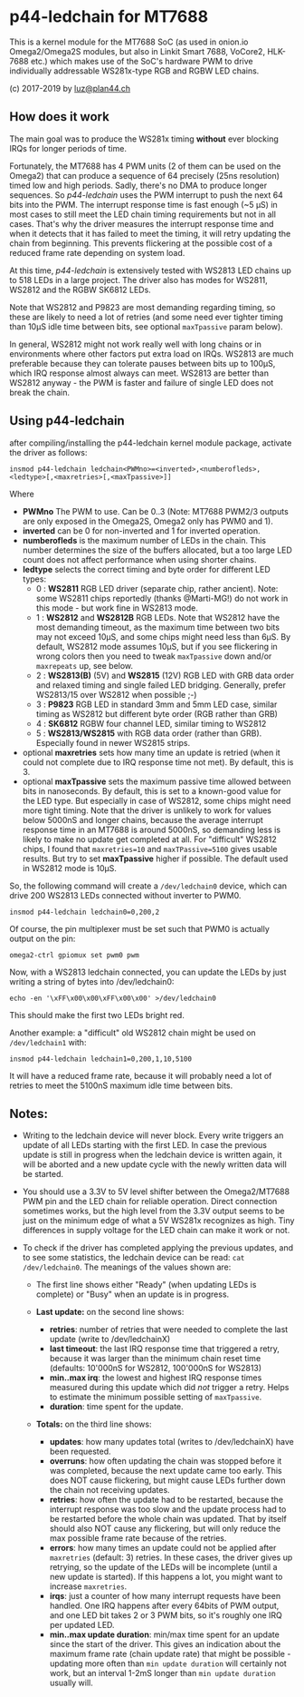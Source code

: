 p44-ledchain for MT7688
=======================

This is a kernel module for the MT7688 SoC (as used in onion.io Omega2/Omega2S modules, but also in Linkit Smart 7688, VoCore2, HLK-7688 etc.) which makes use of the SoC's hardware PWM to drive individually addressable WS281x-type RGB and RGBW LED chains.

(c) 2017-2019 by luz@plan44.ch

## How does it work

The main goal was to produce the WS281x timing **without** ever blocking IRQs for longer periods of time.

Fortunately, the MT7688 has 4 PWM units (2 of them can be used on the Omega2) that can produce a sequence of 64 precisely (25ns resolution) timed low and high periods. Sadly, there's no DMA to produce longer sequences. So *p44-ledchain* uses the PWM interrupt to push the next 64 bits into the PWM. The interrupt response time is fast enough (~5 µS) in most cases to still meet the LED chain timing requirements but not in all cases. That's why the driver measures the interrupt response time and when it detects that it has failed to meet the timing, it will retry updating the chain from beginning. This prevents flickering at the possible cost of a reduced frame rate depending on system load.

At this time, *p44-ledchain* is extensively tested with WS2813 LED chains up to 518 LEDs in a large project. The driver also has modes for WS2811, WS2812 and the RGBW SK6812 LEDs.

Note that WS2812 and P9823 are most demanding regarding timing, so these are likely to need a lot of retries (and some need ever tighter timing than 10µS idle time between bits, see optional `maxTpassive` param below).

In general, WS2812 might not work really well with long chains or in environments where other factors put extra load on IRQs. WS2813 are much preferable because they can tolerate pauses between bits up to 100µS, which IRQ response almost always can meet. WS2813 are better than WS2812 anyway - the PWM is faster and failure of single LED does not break the chain.


## Using p44-ledchain

after compiling/installing the p44-ledchain kernel module package, activate the driver as follows:

    insmod p44-ledchain ledchain<PWMno>=<inverted>,<numberofleds>,<ledtype>[,<maxretries>[,<maxTpassive>]]

Where

- **PWMno** The PWM to use. Can be 0..3 (Note: MT7688 PWM2/3 outputs are only exposed in the Omega2S, Omega2 only has PWM0 and 1).
- **inverted** can be 0 for non-inverted and 1 for inverted operation.
- **numberofleds** is the maximum number of LEDs in the chain. This number determines the size of the buffers allocated, but a too large LED count does not affect performance when using shorter chains.
- **ledtype** selects the correct timing and byte order for different LED types:
  - 0 : **WS2811** RGB LED driver (separate chip, rather ancient). Note: some WS2811 chips reportedly (thanks @Marti-MG!) do not work in this mode - but work fine in WS2813 mode.
  - 1 : **WS2812** and **WS2812B** RGB LEDs. Note that WS2812 have the most demanding timeout, as the maximum time between two bits may not exceed 10µS, and some chips might need less than 6µS. By default, WS2812 mode assumes 10µS, but if you see flickering in wrong colors then you need to tweak `maxTpassive` down and/or `maxrepeats` up, see below.
  - 2 : **WS2813(B)** (5V) and **WS2815** (12V) RGB LED with GRB data order and relaxed timing and single failed LED bridging. Generally, prefer WS2813/15 over WS2812 when possible ;-)
  - 3 : **P9823** RGB LED in standard 3mm and 5mm LED case, similar timing as WS2812 but different byte order (RGB rather than GRB)
  - 4 : **SK6812** RGBW four channel LED, similar timing to WS2812
  - 5 : **WS2813/WS2815** with RGB data order (rather than GRB). Especially found in newer WS2815 strips.
- optional **maxretries** sets how many time an update is retried (when it could not complete due to IRQ response time not met). By default, this is 3.
- optional **maxTpassive** sets the maximum passive time allowed between bits in nanoseconds. By default, this is set to a known-good value for the LED type.
But especially in case of WS2812, some chips might need more tight timing. Note that the driver is unlikely to work for values below 5000nS and longer chains, because the average interrupt response time in an MT7688 is around 5000nS, so demanding less is likely to make no update get completed at all. For "difficult" WS2812 chips, I found that `maxretries=10` and `maxTPassive=5100` gives usable results. But try to set **maxTpassive** higher if possible. The default used in WS2812 mode is 10µS.

So, the following command will create a `/dev/ledchain0` device, which can drive 200 WS2813 LEDs connected without inverter to PWM0.

    insmod p44-ledchain ledchain0=0,200,2

Of course, the pin multiplexer must be set such that PWM0 is actually output on the pin:

    omega2-ctrl gpiomux set pwm0 pwm

Now, with a WS2813 ledchain connected, you can update the LEDs by just writing a string of bytes into /dev/ledchain0:

    echo -en '\xFF\x00\x00\xFF\x00\x00' >/dev/ledchain0

This should make the first two LEDs bright red.

Another example: a "difficult" old WS2812 chain might be used on `/dev/ledchain1` with:

    insmod p44-ledchain ledchain1=0,200,1,10,5100

It will have a reduced frame rate, because it will probably need a lot of retries to meet the 5100nS maximum idle time between bits.

## Notes:

- Writing to the ledchain device will never block. Every write triggers an update of all LEDs starting with the first LED. In case the previous update is still in progress when the ledchain device is written again, it will be aborted and a new update cycle with the newly written data will be started.

- You should use a 3.3V to 5V level shifter between the Omega2/MT7688 PWM pin and the LED chain for reliable operation. Direct connection sometimes works, but the high level from the 3.3V output seems to be just on the minimum edge of what a 5V WS281x recognizes as high. Tiny differences in supply voltage for the LED chain can make it work or not.

- To check if the driver has completed applying the previous updates, and to see some statistics, the ledchain device can be read: `cat /dev/ledchain0`. The meanings of the values shown are:
    - The first line shows either "Ready" (when updating LEDs is complete) or "Busy" when an update is in progress.
    - **Last update:** on the second line shows:
        - **retries**: number of retries that were needed to complete the last update (write to /dev/ledchainX)
        - **last timeout**: the last IRQ response time that triggered a retry, because it was larger than the minimum chain reset time (defaults: 10'000nS for WS2812, 100'000nS for WS2813)
        - **min..max irq**: the lowest and highest IRQ response times measured during this update which did *not* trigger a retry. Helps to estimate the minimum possible setting of `maxTpassive`.
        - **duration**: time spent for the update.

    - **Totals:** on the third line shows:
        - **updates**: how many updates total (writes to /dev/ledchainX) have been requested.
        - **overruns**: how often updating the chain was stopped before it was completed, because the next update came too early. This does NOT cause flickering, but might cause LEDs further down the chain not receiving updates.
        - **retries**: how often the update had to be restarted, because the interrupt response was too slow and the update process had to be restarted before the whole chain was updated. That by itself should also NOT cause any flickering, but will only reduce the max possible frame rate because of the retries.
        - **errors**: how many times an update could not be applied after `maxretries` (default: 3) retries. In these cases, the driver gives up retrying, so the update of the LEDs will be incomplete (until a new update is started). If this happens a lot, you might want to increase `maxretries`.
        - **irqs**: just a counter of how many interrupt requests have been handled. One IRQ happens after every 64bits of PWM output, and one LED bit takes 2 or 3 PWM bits, so it's roughly one IRQ per updated LED.
        - **min..max update duration**: min/max time spent for an update since the start of the driver. This gives an indication about the maximum frame rate (chain update rate) that might be possible - updating more often than `min update duration` will certainly not work, but an interval 1-2mS longer than `min update duration` usually will.

